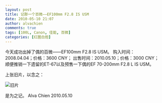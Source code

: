 ```yaml
---
layout: post
title: 记那一个百微——EF100mm F2.8 IS USM
date: 2010-05-10 21:07
author: alvachien
comments: true
tags: [100L, Canon, 佳能, 百微]
categories: [红圈白炮]
---
```

今天成功出掉了偶的百微——EF100mm F2.8 IS USM。
购入时间：2008.04.04；价格：3600 CNY；
出售时间：2010.05.10；价格：3000 CNY；
顺便推销一下遗留的ET-67以及预售一下偶的EF 70-200mm F2.8 L IS USM。
 
上张旧片，以念之：

![旧片](http://farm4.static.flickr.com/3126/2545029581_d7fe9b891a_b.jpg)

 
是为之记。
Alva Chien
2010.05.10
